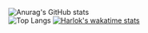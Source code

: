   ![Anurag's GitHub stats](https://github-readme-stats.vercel.app/api?username=Top-Slayer&show=reviews,discussions_started,discussions_answered,prs_merged,prs_merged_percentage_icons=true&theme=tokyonight)
  <br>
  ![Top Langs](https://github-readme-stats.vercel.app/api/top-langs/?username=Top-Slayer&layout=compact&theme=tokyonight)
  [![Harlok's wakatime stats](https://github-readme-stats.vercel.app/api/wakatime?username=TopSlayer&theme=tokyonight)](https://github.com/anuraghazra/github-readme-stats)
